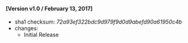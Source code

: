 #### [Version v1.0 / February 13, 2017]
- sha1 checksum: *72a93ef322bdc9d979f9d0d9abefd90a61950c4b*
- changes:
    - Initial Release